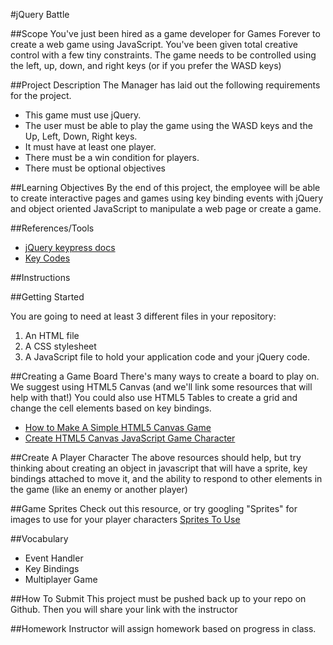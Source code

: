 #jQuery Battle

##Scope
You've just been hired as a game developer for Games Forever to create a web game using JavaScript. You've been given total creative control with a few tiny constraints. The game needs to be controlled using the left, up, down, and right keys (or if you prefer the WASD keys)

##Project Description
The Manager has laid out the following requirements for the project.
* This game must use jQuery.
* The user must be able to play the game using the WASD keys and the Up, Left, Down, Right keys.
* It must have at least one player.
* There must be a win condition for players.
* There must be optional objectives


##Learning Objectives
By the end of this project, the employee will be able to create interactive pages and games using key binding events with jQuery and object oriented JavaScript to manipulate a web page or create a game.

##References/Tools

* [jQuery keypress docs](https://api.jquery.com/keypress/)
* [Key Codes](www.quirksmode.org/js/keys.html)

##Instructions


##Getting Started

You are going to need at least 3 different files in your repository:
1. An HTML file
2. A CSS stylesheet
3. A JavaScript file to hold your application code and your jQuery code.

##Creating a Game Board
There's many ways to create a board to play on.
We suggest using HTML5 Canvas (and we'll link some resources that will help with that!)
You could also use HTML5 Tables to create a grid and change the cell elements based on key bindings.
* [How to Make A Simple HTML5 Canvas Game](http://www.lostdecadegames.com/how-to-make-a-simple-html5-canvas-game/)
* [Create HTML5 Canvas JavaScript Game Character](http://www.williammalone.com/articles/create-html5-canvas-javascript-game-character/1/)

##Create A Player Character
The above resources should help, but try thinking about creating an object in javascript that will have a sprite, key bindings attached to move it, and the ability to respond to other elements in the game (like an enemy or another player)

##Game Sprites
Check out this resource, or try googling "Sprites" for images to use for your player characters
[Sprites To Use](http://www.spriters-resource.com/)


##Vocabulary
* Event Handler
* Key Bindings
* Multiplayer Game

##How To Submit
This project must be pushed back up to your repo on Github. Then you will share your link with the instructor

##Homework
Instructor will assign homework based on progress in class.
